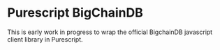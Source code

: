 # Purescript BigChainDB

This is early work in progress to wrap the official BigchainDB javascript client library in Purescript.
